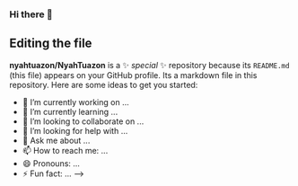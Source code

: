 ### Hi there 👋

## Editing the file
**nyahtuazon/NyahTuazon** is a ✨ _special_ ✨ repository because its `README.md` (this file) appears on your GitHub profile.
Its a markdown file in this repository.
Here are some ideas to get you started:

- 🔭 I’m currently working on ...
- 🌱 I’m currently learning ...
- 👯 I’m looking to collaborate on ...
- 🤔 I’m looking for help with ...
- 💬 Ask me about ...
- 📫 How to reach me: ...
- 😄 Pronouns: ...
- ⚡ Fun fact: ...
-->
